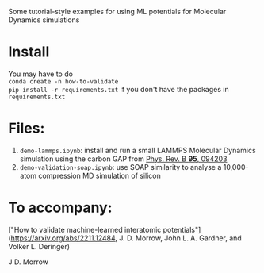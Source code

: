 Some tutorial-style examples for using ML potentials for Molecular Dynamics simulations

# Install
You may have to do  
`conda create -n how-to-validate`  
`pip install -r requirements.txt`
if you don't have the packages in `requirements.txt`

# Files:
1. `demo-lammps.ipynb`: install and run a small LAMMPS Molecular Dynamics simulation using the carbon GAP from [Phys. Rev. B __95__, 094203](https://doi.org/10.1103/PhysRevB.95.094203)
2. `demo-validation-soap.ipynb`: use SOAP similarity to analyse a 10,000-atom compression MD simulation of silicon

# To accompany:
["How to validate machine-learned interatomic potentials"](https://arxiv.org/abs/2211.12484, J. D. Morrow, John L. A. Gardner, and Volker L. Deringer)

J D. Morrow
